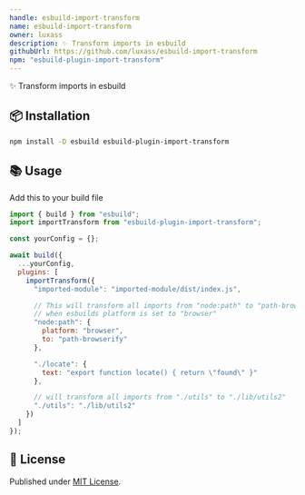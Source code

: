 ```yaml
---
handle: esbuild-import-transform
name: esbuild-import-transform
owner: luxass
description: ✨ Transform imports in esbuild
githubUrl: https://github.com/luxass/esbuild-import-transform
npm: "esbuild-plugin-import-transform"
---
```


✨ Transform imports in esbuild

## 📦 Installation

```sh
npm install -D esbuild esbuild-plugin-import-transform
```

## 📚 Usage

Add this to your build file

```js
import { build } from "esbuild";
import importTransform from "esbuild-plugin-import-transform";

const yourConfig = {};

await build({
  ...yourConfig,
  plugins: [
    importTransform({
      "imported-module": "imported-module/dist/index.js",

      // This will transform all imports from "node:path" to "path-browserify"
      // when esbuilds platform is set to "browser"
      "node:path": {
        platform: "browser",
        to: "path-browserify"
      },

      "./locate": {
        text: "export function locate() { return \"found\" }"
      },

      // will transform all imports from "./utils" to "./lib/utils2"
      "./utils": "./lib/utils2"
    })
  ]
});
```

## 📄 License

Published under [MIT License](https://github.com/luxass/esbuild-import-transform/blob/main/LICENSE).

<!-- Badges -->

[npm-version-src]: https://img.shields.io/npm/v/esbuild-plugin-import-transform?style=flat&colorA=18181B&colorB=4169E1
[npm-version-href]: https://npmjs.com/package/esbuild-plugin-import-transform
[npm-downloads-src]: https://img.shields.io/npm/dm/esbuild-plugin-import-transform?style=flat&colorA=18181B&colorB=4169E1
[npm-downloads-href]: https://npmjs.com/package/esbuild-plugin-import-transform
